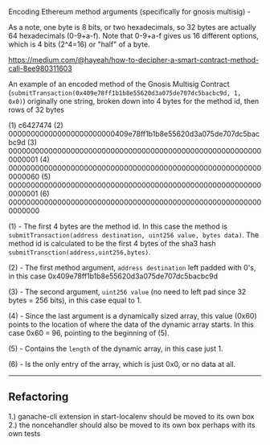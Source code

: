 Encoding Ethereum method arguments (specifically for gnosis multisig) -

As a note, one byte is 8 bits, or two hexadecimals, so 32 bytes are actually 64 hexadecimals (0-9+a-f). Note that 0-9+a-f gives us 16 different options, which is 4 bits (2^4=16) or "half" of a byte.

https://medium.com/@hayeah/how-to-decipher-a-smart-contract-method-call-8ee980311603

An example of an encoded method of the Gnosis Multisig Contract (`submitTransaction(0x409e78ff1b1b8e55620d3a075de707dc5bacbc9d, 1, 0x0)`) originally one string, broken down into 4 bytes for the method id, then rows of 32 bytes

(1) c6427474
(2) 000000000000000000000000409e78ff1b1b8e55620d3a075de707dc5bacbc9d
(3) 0000000000000000000000000000000000000000000000000000000000000001
(4) 0000000000000000000000000000000000000000000000000000000000000060
(5) 0000000000000000000000000000000000000000000000000000000000000001
(6) 0000000000000000000000000000000000000000000000000000000000000000

(1) - The first 4 bytes are the method id. In this case the method is `submitTransaction(address destination, uint256 value, bytes data)`. The method id is calculated to be the first 4 bytes of the sha3 hash `submitTransction(address,uint256,bytes)`.

(2) - The first method argument, `address destination` left padded with 0's, in this case 0x409e78ff1b1b8e55620d3a075de707dc5bacbc9d 

(3) - The second argument, `uint256 value` (no need to left pad since 32 bytes = 256 bits), in this case equal to 1.

(4) - Since the last argument is a dynamically sized array, this value (0x60) points to the location of where the data of the dynamic array starts. In this case 0x60 = 96, pointing to the beginning of (5).

(5) - Contains the `length` of the dynamic array, in this case just 1. 

(6) - Is the only entry of the array, which is just 0x0, or no data at all. 


---------------------------------------------------------------
Refactoring
---------------------------------------------------------------

1.) ganache-cli extension in start-localenv should be moved to its own box
2.) the noncehandler should also be moved to its own box perhaps with its own tests